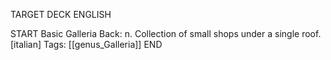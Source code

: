 TARGET DECK
ENGLISH

START
Basic
Galleria
Back: n. Collection of small shops under a single roof. [italian]
Tags: [[genus_Galleria]]
END
